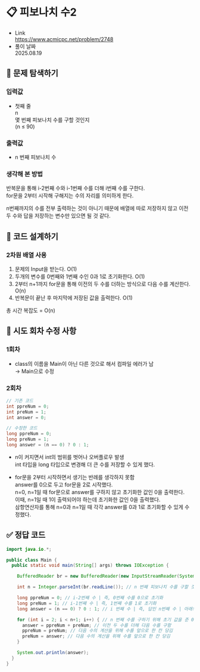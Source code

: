 # 📋 피보나치 수2
- Link<br>
https://www.acmicpc.net/problem/2748
- 풀이 날짜<br>
2025.08.19

## 🔎 문제 탐색하기

### 입력값
- 첫째 줄<br>
n<br>
몇 번째 피보나치 수를 구할 것인지<br>
(n ≤ 90)

### 출력값
- n 번째 피보나치 수

### 생각해 본 방법
반복문을 통해 i-2번째 수와 i-1번째 수를 더해 i번째 수를 구한다.<br>
for문을 2부터 시작해 구해지는 수의 자리를 의미하게 한다.<br>

n번째까지의 수를 전부 출력하는 것이 아니기 때문에 배열에 따로 저장하지 않고 이전 두 수와 답을 저장하는 변수만 있으면 될 것 같다.

## 📝 코드 설계하기
### 2차원 배열 사용
1. 문제의 Input을 받는다. O(1)
2. 두개의 변수를 0번째와 1번째 수인 0과 1로 초기화한다. O(1)
3. 2부터 n+1까지 for문을 통해 이전의 두 수를 더하는 방식으로 다음 수를 계산한다. O(n)
4. 반복문이 끝난 후 마지막에 저장된 값을 출력한다. O(1)

총 시간 복잡도 = O(n)

## 🔧 시도 회차 수정 사항
### 1회차
- class의 이름을 Main이 아닌 다른 것으로 해서 컴파일 에러가 남<br>
→ Main으로 수정

### 2회차
```java
// 기존 코드
int ppreNum = 0;
int preNum = 1; 
int answer = 0;
```
```java
// 수정한 코드
long ppreNum = 0;
long preNum = 1; 
long answer = (n == 0) ? 0 : 1;
```
- n이 커지면서 int의 범위를 벗어나 오버플로우 발생<br>
  int 타입을 long 타입으로 변경해 더 큰 수를 저장할 수 있게 했다.<br>

- for문을 2부터 시작하면서 생기는 반례를 생각하지 못함<br>
answer를 0으로 두고 for문을 2로 시작했다.<br>
n=0, n=1일 때 for문으로 answer를 구하지 않고 초기화한 값인 0을 출력한다.<br>
이때, n=1일 때 1이 출력되어야 하는데 초기화한 값인 0을 출력했다.<br>
삼항연산자를 통해 n=0과 n=1일 때 각각 answer를 0과 1로 초기화할 수 있게 수정했다.

## ✅ 정답 코드
```java
import java.io.*;

public class Main {
  public static void main(String[] args) throws IOException {

    BufferedReader br = new BufferedReader(new InputStreamReader(System.in)); // 한 줄 단위로 입력값 입력 받음

    int n = Integer.parseInt(br.readLine()); // n 번째 피보나치 수를 구할 것인지 받음

    long ppreNum = 0; // i-2번째 수 | 즉, 0번째 수를 0으로 초기화
    long preNum = 1; // i-1번째 수 | 즉, 1번째 수를 1로 초기화
    long answer = (n == 0) ? 0 : 1; // i 번째 수 | 즉, 답인 n번째 수 | 아래의 for문이 2부터 시작하기 때문에 n = 0일 때 0, n = 1일 때 1로 초기화

    for (int i = 2; i < n+1; i++) { // n 번째 수를 구하기 위해 초기 값을 준 0번째, 1번째를 건너뛰고 2부터 시작
      answer = ppreNum + preNum; // 이전 두 수를 더해 다음 수를 구함
      ppreNum = preNum; // 다음 수의 계산을 위해 수를 앞으로 한 칸 당김
      preNum = answer; // 다음 수의 계산을 위해 수를 앞으로 한 칸 당김
    }

    System.out.println(answer);
  }
}
```